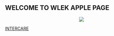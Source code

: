 ## WELCOME TO WLEK APPLE PAGE

<p align="center">
  
<img src="http://images3.wikia.nocookie.net/__cb20090104011040/uncyclopedia/images/4/4c/Striped_apple_logo.png">
  
<br/>
</p>


 [INTERCARE](www.intercare.co.za/)
